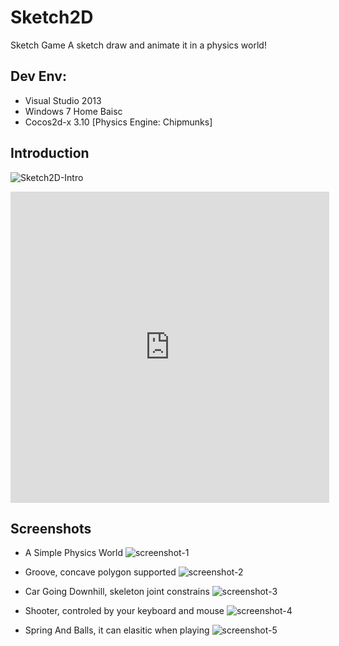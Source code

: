 # Sketch2D
Sketch Game
A sketch draw and animate it in a physics world!

## Dev Env:
+ Visual Studio 2013
+ Windows 7 Home Baisc
+ Cocos2d-x 3.10 [Physics Engine: Chipmunks]

## Introduction
![Sketch2D-Intro]()

<iframe height=498 width=510 src='http://player.youku.com/embed/XMTY5OTQyNjM2NA==' frameborder=0 'allowfullscreen'></iframe>


## Screenshots
+ A Simple Physics World
![screenshot-1](https://github.com/mspenn/Sketch2D/blob/master/Screenshots/Simple%20Physics%20World.png)

+ Groove, concave polygon supported
![screenshot-2](https://github.com/mspenn/Sketch2D/blob/master/Screenshots/Groove.png)

+ Car Going Downhill, skeleton joint constrains
![screenshot-3](https://github.com/mspenn/Sketch2D/blob/master/Screenshots/Car%20and%20Downhill.png)

+ Shooter, controled by your keyboard and mouse
![screenshot-4](https://github.com/mspenn/Sketch2D/blob/master/Screenshots/Shooter.png)

+ Spring And Balls, it can elasitic when playing
![screenshot-5](https://github.com/mspenn/Sketch2D/blob/master/Screenshots/Spring%20and%20Balls.png)


